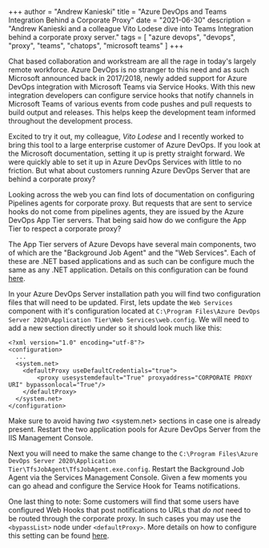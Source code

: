 +++
author = "Andrew Kanieski"
title = "Azure DevOps and Teams Integration Behind a Corporate Proxy"
date = "2021-06-30"
description = "Andrew Kanieski and a colleague Vito Lodese dive into Teams Integration behind a corporate proxy server."
tags = [
    "azure devops",
    "devops",
    "proxy",
    "teams",
    "chatops",
    "microsoft teams"
]
+++

Chat based collaboration and workstream are all the rage in today's largely remote workforce. Azure DevOps is no stranger 
to this need and as such Microsoft announced back in 2017/2018, newly added support for Azure DevOps integration with 
Microsoft Teams via Service Hooks. With this new integration developers can configure service hooks that notify channels 
in Microsoft Teams of various events from code pushes and pull requests to build output and releases. This helps keep the 
development team informed throughout the development process.

Excited to try it out, my colleague, *Vito Lodese* and I recently worked to bring this tool to a large enterprise customer of 
Azure DevOps. If you look at the Microsoft documentation, setting it up is pretty straight forward. We were quickly able to 
set it up in Azure DevOps Services with little to no friction. But what about customers running Azure DevOps Server that 
are behind a corporate proxy?

Looking across the web you can find lots of documentation on configuring Pipelines agents for corporate proxy. But requests 
that are sent to service hooks do not come from pipelines agents, they are issued by the Azure DevOps App Tier servers. That 
being said how do we configure the App Tier to respect a corporate proxy?

The App Tier servers of Azure Devops have several main components, two of which are the "Background Job Agent" and the 
"Web Services". Each of these are .NET based applications and as such can be configure much the same as any .NET application.
Details on this configuration can be found [here](https://docs.microsoft.com/en-us/dotnet/framework/configure-apps/file-schema/network/defaultproxy-element-network-settings).

In your Azure DevOps Server installation path you will find two configuration files that will need to be updated. First, lets
update the `Web Services` component with it's configuration located at `C:\Program Files\Azure DevOps Server 2020\Application Tier\Web Services\web.config`.
We will need to add a new section directly under <configuration> so it should look much like this:

```
<?xml version="1.0" encoding="utf-8"?>
<configuration>
  ...
  <system.net>
    <defaultProxy useDefaultCredentials="true">
        <proxy usesystemdefault="True" proxyaddress="CORPORATE PROXY URI" bypassonlocal="True"/>
    </defaultProxy>
  </system.net>
</configuration>
```
Make sure to avoid having *two* <system.net> sections in case one is already present. Restart the two application pools for 
Azure DevOps Server from the IIS Management Console.

Next you will need to make the same change to the `C:\Program Files\Azure DevOps Server 2020\Application Tier\TfsJobAgent\TfsJobAgent.exe.config`. 
Restart the Background Job Agent via the Services Management Console. Given a few moments you can go ahead and configure the Service Hook for 
Teams notifications.

One last thing to note: Some customers will find that some users have configured Web Hooks that post notifications to URLs that *do not* need to be 
routed through the corporate proxy. In such cases you may use the `<bypassList>` node under `<defaultProxy>`. More details on how to configure this 
setting can be found [here](https://docs.microsoft.com/en-us/dotnet/framework/configure-apps/file-schema/network/bypasslist-element-network-settings).

